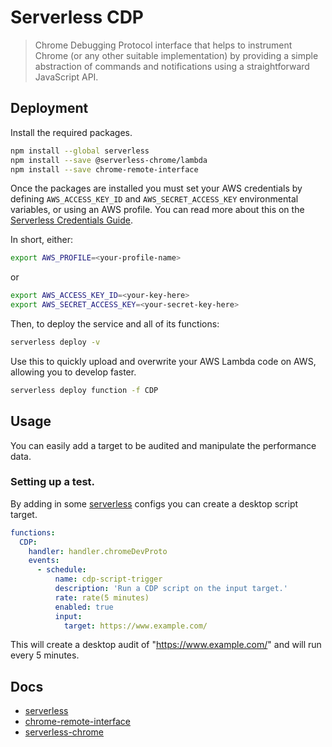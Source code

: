 # Serverless CDP

> Chrome Debugging Protocol interface that helps to instrument Chrome (or any other suitable implementation) by providing a simple abstraction of commands and notifications using a straightforward JavaScript API.

## Deployment

Install the required packages.
```sh
npm install --global serverless
npm install --save @serverless-chrome/lambda
npm install --save chrome-remote-interface
```
Once the packages are installed you must set your AWS credentials by defining `AWS_ACCESS_KEY_ID` and `AWS_SECRET_ACCESS_KEY` environmental variables, or using an AWS profile. You can read more about this on the [Serverless Credentials Guide](https://serverless.com/framework/docs/providers/aws/guide/credentials/).

In short, either:

```bash
export AWS_PROFILE=<your-profile-name>
```

or

```bash
export AWS_ACCESS_KEY_ID=<your-key-here>
export AWS_SECRET_ACCESS_KEY=<your-secret-key-here>
```

Then, to deploy the service and all of its functions:

```bash
serverless deploy -v
```

Use this to quickly upload and overwrite your AWS Lambda code on AWS, allowing you to develop faster.

```bash
serverless deploy function -f CDP
```

## Usage

You can easily add a target to be audited and manipulate the performance data.

### Setting up a test.

By adding in some [serverless](https://serverless.com/framework/docs/providers/aws/events/schedule/) configs you can create a desktop script target.

```yaml
functions:
  CDP:
    handler: handler.chromeDevProto
    events:
      - schedule:
          name: cdp-script-trigger
          description: 'Run a CDP script on the input target.'
          rate: rate(5 minutes)
          enabled: true
          input:
            target: https://www.example.com/
```

This will create a desktop audit of "https://www.example.com/" and will run every 5 minutes.


## Docs

- [serverless](https://github.com/serverless/serverless)
- [chrome-remote-interface](https://github.com/cyrus-and/chrome-remote-interface)
- [serverless-chrome](https://github.com/adieuadieu/serverless-chrome)

